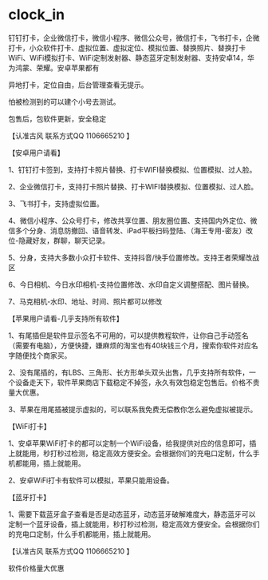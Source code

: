 # clock_in
钉钉打卡，企业微信打卡，微信小程序、微信公众号，微信打卡，飞书打卡，企微打卡，小众软件打卡、虚拟位置、虚拟定位、模拟位置、替换照片、替换打卡WiFi、WiFi模拟打卡、WiFi定制发射器、静态蓝牙定制发射器、支持安卓14，华为鸿蒙、荣耀。安卓苹果都有

异地打卡，定位自由，后台管理查看无提示。

怕被检测到的可以建个小号去测试。

包售后，包软件更新，安全稳定

【认准古风  联系方式QQ 1106665210  】

【安卓用户请看】

1、钉钉打卡签到，支持打卡照片替换、打卡WIFI替换模拟、位置模拟、过人脸。

2、企业微信打卡，支持打卡照片替换、打卡WIFI替换模拟、位置模拟、过人脸。

3、飞书打卡，支持虚拟位置。

4、微信小程序、公众号打卡，修改共享位置、朋友圈位置、支持国内外定位、微信多个分身、消息防撤回、语音转发、iPad平板扫码登陆、（海王专用-密友）改位-隐藏好友，群聊，聊天记录。

5、分身，支持大多数小众打卡软件、支持抖音/快手位置修改。支持王者荣耀改战区

6、今日相机、今日水印相机-支持位置修改、水印自定义调整搭配、图片替换。

7、马克相机-水印、地址、时间、照片都可以修改



【苹果用户请看-几乎支持所有软件】

1、有尾插但是软件显示签名不可用的，可以提供教程软件，让你自己手动签名（需要有电脑），方便快捷，嫌麻烦的淘宝也有40块钱三个月，搜索你软件对应名字随便找个商家买。

2、没有尾插的，有LBS、三角形、长方形单头双头出售，几乎支持所有软件，一个设备走天下，软件苹果商店下载稳定不掉签，永久有效包稳定包售后。价格不贵量大优惠。

3、苹果在用尾插被提示虚拟的，可以联系我免费无偿教你怎么避免虚拟被提示。



【WiFi打卡】

1、安卓苹果WiFi打卡的都可以定制一个WiFi设备，给我提供对应的信息即可，插上就能用，秒打秒过检测，稳定高效方便安全。会根据你们的充电口定制，什么手机都能用，插上就能用。

2、安卓WiFi打卡有软件可以模拟，苹果只能用设备。

【蓝牙打卡】

1、需要下载蓝牙盒子查看是否是动态蓝牙，动态蓝牙破解难度大，静态蓝牙可以定制一个蓝牙设备，插上就能用，秒打秒过检测，稳定高效方便安全。会根据你们的充电口定制，什么手机都能用，插上就能用。

【认准古风 联系方式QQ 1106665210  】

软件价格量大优惠